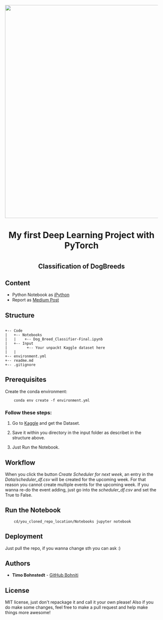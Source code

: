 <div align="center"> 
<img src="https://images.unsplash.com/photo-1562054438-f789d60d03eb?ixlib=rb-1.2.1&ixid=eyJhcHBfaWQiOjEyMDd9&auto=format&fit=crop&w=500&q=60" width="700px;">
<h1>My first Deep Learning Project with PyTorch<h1>
<h2>Classification of DogBreeds<h2>
</div>



## Content

- Python Notebook as [iPython](https://github.com/bohniti/capstone-project/blob/master/dog-breed-classifier-final.ipynb)
- Report as [Medium Post](https://timo-bohnstedt.medium.com/my-first-deep-learning-project-with-pytorch-dogbreeds-5750fbc0f9da)


## Structure

```

+-- Code
|   +-- Notebooks                        
|   |    +-- Dog_Breed_Classifier-Final.ipynb
|   +-- Input                      
|         +-- Your unpackt Kaggle dataset here                       
|   |                  
+-- environment.yml                    
+-- readme.md
+-- .gitignore    

```

## Prerequisites

Create the conda environment:

``` 
    conda env create -f environment.yml
```



### Follow these steps:


1) Go to [Kaggle](https://www.kaggle.com/c/dog-breed-identification) and get the Dataset.

2) Save it within you directory in the input folder as describet in the structure above.

3) Just Run the Notebook.


## Workflow

When you click the button *Create Scheduler for next week*, an entry in the *Data/scheduler_df.csv* will be created for the upcoming week.
For that reason you cannot create multiple events for the upcoming week. If you wanna re-do the event adding, just go into the *scheduler_df.csv* 
and set the True to False.


## Run the Notebook

```
    cd/you_cloned_repo_location/Notebooks jupyter notebook
```

## Deployment

Just pull the repo, if you wanna change sth you can ask :)

## Authors

* **Timo Bohnstedt** - [GitHub Bohniti](https://github.com/bohniti)



## License

MIT license, just don't repackage it and call it your own please!
Also if you do make some changes, feel free to make a pull request and help make things more awesome!

